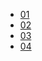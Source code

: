 - [01](front_end/css_advanced/tailwind/01)
- [02](front_end/css_advanced/tailwind/02)
- [03](front_end/css_advanced/tailwind/03)
- [04](front_end/css_advanced/tailwind/04)


